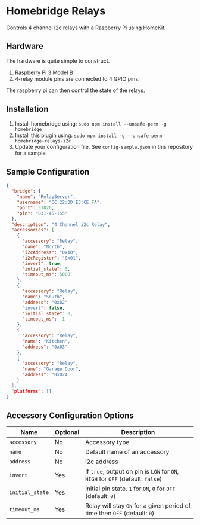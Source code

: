 # Homebridge Relays

Controls 4 channel i2c relays with a Raspberry Pi using HomeKit.

## Hardware

The hardware is quite simple to construct.

1. Raspberry Pi 3 Model B
2. 4-relay module pins are connected to 4 GPIO pins.

The raspberry pi can then control the state of the relays.

## Installation

1. Install homebridge using: `sudo npm install --unsafe-perm -g homebridge`
2. Install this plugin using: `sudo npm install -g --unsafe-perm homebridge-relays-i2c`
3. Update your configuration file. See `config-sample.json` in this repository for a sample.

## Sample Configuration

```json
{
  "bridge": {
    "name": "RelayServer",
    "username": "CC:22:3D:E3:CE:FA",
    "port": 51826,
    "pin": "031-45-155"
  },
  "description": "4 Channel i2c Relay",
  "accessories": [
    {
      "accessory": "Relay",
      "name": "North",
      "i2cAddress": "0x10",
      "i2cRegister": "0x01",
      "invert": true,
      "intial_state": 0,
      "timeout_ms": 5000
    },
    {
      "accessory": "Relay",
      "name": "South",
      "address": "0x02"
      "invert": false,
      "initial_state": 0,
      "timeout_ms": -1
    },
    {
      "accessory": "Relay",
      "name": "Kitchen",
      "address": "0x03"
    },
    {
      "accessory": "Relay",
      "name": "Garage Door",
      "address": "0x024
    }
  ],
  "platforms": []
}
```

## Accessory Configuration Options

| Name | Optional | Description |
| ---- | -------- | ----------- |
| `accessory` | No | Accessory type |
| `name` | No | Default name of an accessory |
| `address` | No | i2c address |
| `invert` | Yes | If `true`, output on pin is `LOW` for `ON`, `HIGH` for `OFF` (default: `false`) |
| `initial_state` | Yes | Initial pin state. `1` for `ON`, `0` for `OFF` (default: `0`) |
| `timeout_ms` | Yes | Relay will stay `ON` for a given period of time then `OFF` (default: `0`) |
